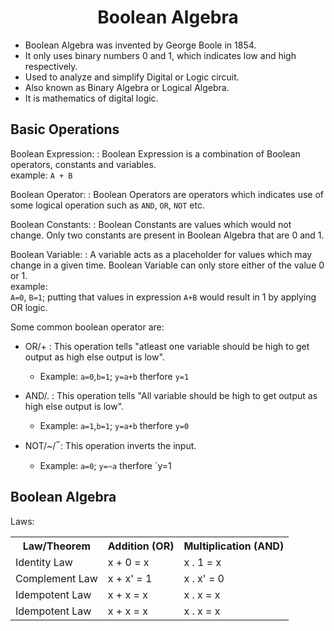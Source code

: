 # <center> Boolean Algebra</center>

 - Boolean Algebra was invented by George Boole in 1854.
 - It only uses binary numbers 0 and 1, which indicates low and high respectively.
 - Used to analyze and simplify Digital or Logic circuit.
 - Also known as Binary Algebra or Logical Algebra.
 - It is mathematics of digital logic. 

## Basic Operations
Boolean Expression:
: Boolean Expression is a combination of Boolean operators, constants and variables. <br>
example: `A + B`

Boolean Operator:
: Boolean Operators are operators which indicates use of some logical operation such as `AND`, `OR`, `NOT` etc.

Boolean Constants:
: Boolean Constants are values which would not change. Only two constants are present in Boolean Algebra that are 0 and 1.

Boolean Variable:
: A variable acts as a placeholder for values which may change in a given time. Boolean Variable can only store either of the value 0 or 1. <br>
example:  
`A=0`, `B=1`; putting that values in expression `A+B` would result in 1 by applying OR logic.

Some common boolean operator are:
 - OR/+
	 : This operation tells "atleast one variable should be high to get output as high else output is low".
	 - Example: `a=0`,`b=1`; `y=a+b` therfore `y=1` 

 - AND/.
	: This operation tells "All variable should be high to get output as high else output is low".
	 - Example: `a=1`,`b=1`; `y=a+b` therfore `y=0`

 - NOT/~/ ̅
   :	This operation inverts the input.
	 - Example: `a=0`; `y=~a` therfore `y=1

## Boolean Algebra
Laws:

<table>
	<th>Law/Theorem</th>
	<th>Addition (OR)</th>
	<th>Multiplication (AND) </th>
	<tr>
		<td>Identity Law</td>
		<td> x + 0 = x
		<td>x . 1 = x</td>
	</tr>
	<tr>
		<td>Complement Law</td>
		<td> x + x' = 1
		<td>x  .  x' = 0</td>
	</tr>
	<tr>
		<td>Idempotent Law</td>
		<td> x + x = x
		<td>x . x = x</td>
	</tr>
	<tr>
		<td>Idempotent Law</td>
		<td> x + x = x
		<td>x . x = x</td>
	</tr> 
	
	
</table>
<!--stackedit_data:
eyJoaXN0b3J5IjpbLTg3NzY3MDI2OCwtMTkzOTk3OTk4MywxMT
M3NzkwMjQxLDg1MDM1MTYwNCwtMTMzNzc5NzQxMF19
-->